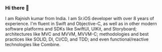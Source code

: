 ### Hi there 👋

I am Rajnish kumar from India. I am Sr.iOS developer with over 8 years of experience. 
I'm fluent in Swift and Objective-C, as well as in other modern software platforms and SDKs like SwiftUI, UIKit, and Storyboard; architectures like MVC and MVVM, MVVM-C; methodologies and best practices like SOLID, DI, CI/CD, and TDD; and even functional/reactive technologies like Combine.
